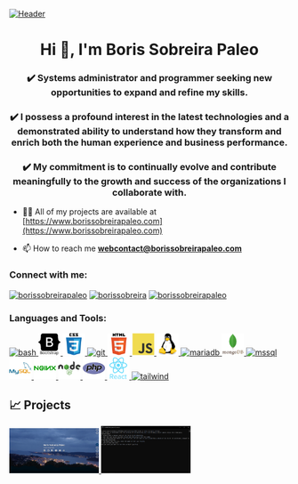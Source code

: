 [![Header](https://www.borissobreirapaleo.com/assets/landscapeNight-NTPZqMUJ.png "Header")](https://www.borissobreirapaleo.com/)

<h1 align="center">Hi 👋, I'm Boris Sobreira Paleo</h1>
<h3 align="center">✔️ Systems administrator and programmer seeking new opportunities to expand and refine my skills.</h3>
<h3 align="center">✔️ I possess a profound interest in the latest technologies and a demonstrated ability to understand how they transform and enrich both the human experience and business performance.</h3>
<h3 align="center">✔️ My commitment is to continually evolve and contribute meaningfully to the growth and success of the organizations I collaborate with.</h3>

- 👨‍💻 All of my projects are available at [https://www.borissobreirapaleo.com](https://www.borissobreirapaleo.com)

- 📫 How to reach me **webcontact@borissobreirapaleo.com**

<h3 align="left">Connect with me:</h3>
<p align="left">
<a href="https://linkedin.com/in/borissobreirapaleo" target="blank"><img align="center" src="https://raw.githubusercontent.com/rahuldkjain/github-profile-readme-generator/master/src/images/icons/Social/linked-in-alt.svg" alt="borissobreirapaleo" height="30" width="40" /></a>
<a href="https://www.hackerrank.com/borissobreira" target="blank"><img align="center" src="https://raw.githubusercontent.com/rahuldkjain/github-profile-readme-generator/master/src/images/icons/Social/hackerrank.svg" alt="borissobreira" height="30" width="40" /></a>
<a href="https://www.leetcode.com/borissobreirapaleo" target="blank"><img align="center" src="https://raw.githubusercontent.com/rahuldkjain/github-profile-readme-generator/master/src/images/icons/Social/leet-code.svg" alt="borissobreirapaleo" height="30" width="40" /></a>
</p>

<h3 align="left">Languages and Tools:</h3>
<p align="left"> <a href="https://www.gnu.org/software/bash/" target="_blank" rel="noreferrer"> <img src="https://www.vectorlogo.zone/logos/gnu_bash/gnu_bash-icon.svg" alt="bash" width="40" height="40"/> </a> <a href="https://getbootstrap.com" target="_blank" rel="noreferrer"> <img src="https://raw.githubusercontent.com/devicons/devicon/master/icons/bootstrap/bootstrap-plain-wordmark.svg" alt="bootstrap" width="40" height="40"/> </a> <a href="https://www.w3schools.com/css/" target="_blank" rel="noreferrer"> <img src="https://raw.githubusercontent.com/devicons/devicon/master/icons/css3/css3-original-wordmark.svg" alt="css3" width="40" height="40"/> </a> <a href="https://git-scm.com/" target="_blank" rel="noreferrer"> <img src="https://www.vectorlogo.zone/logos/git-scm/git-scm-icon.svg" alt="git" width="40" height="40"/> </a> <a href="https://www.w3.org/html/" target="_blank" rel="noreferrer"> <img src="https://raw.githubusercontent.com/devicons/devicon/master/icons/html5/html5-original-wordmark.svg" alt="html5" width="40" height="40"/> </a> <a href="https://developer.mozilla.org/en-US/docs/Web/JavaScript" target="_blank" rel="noreferrer"> <img src="https://raw.githubusercontent.com/devicons/devicon/master/icons/javascript/javascript-original.svg" alt="javascript" width="40" height="40"/> </a> <a href="https://www.linux.org/" target="_blank" rel="noreferrer"> <img src="https://raw.githubusercontent.com/devicons/devicon/master/icons/linux/linux-original.svg" alt="linux" width="40" height="40"/> </a> <a href="https://mariadb.org/" target="_blank" rel="noreferrer"> <img src="https://www.vectorlogo.zone/logos/mariadb/mariadb-icon.svg" alt="mariadb" width="40" height="40"/> </a> <a href="https://www.mongodb.com/" target="_blank" rel="noreferrer"> <img src="https://raw.githubusercontent.com/devicons/devicon/master/icons/mongodb/mongodb-original-wordmark.svg" alt="mongodb" width="40" height="40"/> </a> <a href="https://www.microsoft.com/en-us/sql-server" target="_blank" rel="noreferrer"> <img src="https://www.svgrepo.com/show/303229/microsoft-sql-server-logo.svg" alt="mssql" width="40" height="40"/> </a> <a href="https://www.mysql.com/" target="_blank" rel="noreferrer"> <img src="https://raw.githubusercontent.com/devicons/devicon/master/icons/mysql/mysql-original-wordmark.svg" alt="mysql" width="40" height="40"/> </a> <a href="https://www.nginx.com" target="_blank" rel="noreferrer"> <img src="https://raw.githubusercontent.com/devicons/devicon/master/icons/nginx/nginx-original.svg" alt="nginx" width="40" height="40"/> </a> <a href="https://nodejs.org" target="_blank" rel="noreferrer"> <img src="https://raw.githubusercontent.com/devicons/devicon/master/icons/nodejs/nodejs-original-wordmark.svg" alt="nodejs" width="40" height="40"/> </a> <a href="https://www.php.net" target="_blank" rel="noreferrer"> <img src="https://raw.githubusercontent.com/devicons/devicon/master/icons/php/php-original.svg" alt="php" width="40" height="40"/> </a> <a href="https://reactjs.org/" target="_blank" rel="noreferrer"> <img src="https://raw.githubusercontent.com/devicons/devicon/master/icons/react/react-original-wordmark.svg" alt="react" width="40" height="40"/> </a> <a href="https://tailwindcss.com/" target="_blank" rel="noreferrer"> <img src="https://www.vectorlogo.zone/logos/tailwindcss/tailwindcss-icon.svg" alt="tailwind" width="40" height="40"/> </a> </p>

## 📈 Projects
<a href='https://github.com/BorisSobreiraPaleo/Personal-Website' title="PersonalWeb" target='_blank'>
  <img width='32%'  src='https://github.com/BorisSobreiraPaleo/Personal-Website/blob/main/src/assets/images/projects/enDarkPersonalWeb.png?raw=true' alt='Personal Web' />
</a>
<a href='https://github.com/BorisSobreiraPaleo/CreateTimelapse' title="TimelapseGenerator" target='_blank'>
  <img width='32%'  src='https://github.com/BorisSobreiraPaleo/Personal-Website/blob/main/src/assets/images/projects/timelapseGenerator.png?raw=true' alt='Timelapse Generator' />
</a>
